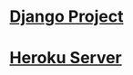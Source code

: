 # [Django Project](https://github.com/TheDeterminator/Intro-Django)

# [Heroku Server](https://alec-lambda-django.herokuapp.com/)
